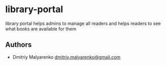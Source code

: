 # library-portal
library portal helps admins to manage all readers and helps readers to see what books are available for them



## Authors

* Dmitriy Malyarenko <dmitriy.malyarenko@gmail.com>
